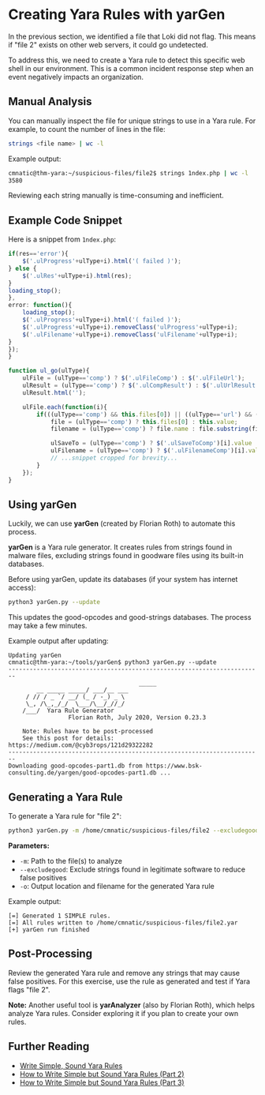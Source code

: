 # Creating Yara Rules with yarGen

In the previous section, we identified a file that Loki did not flag. This means if "file 2" exists on other web servers, it could go undetected.

To address this, we need to create a Yara rule to detect this specific web shell in our environment. This is a common incident response step when an event negatively impacts an organization.

## Manual Analysis

You can manually inspect the file for unique strings to use in a Yara rule. For example, to count the number of lines in the file:

```bash
strings <file name> | wc -l
```

Example output:

```bash
cmnatic@thm-yara:~/suspicious-files/file2$ strings 1ndex.php | wc -l
3580
```

Reviewing each string manually is time-consuming and inefficient.

## Example Code Snippet

Here is a snippet from `1ndex.php`:

```javascript
if(res=='error'){
    $('.ulProgress'+ulType+i).html('( failed )');
} else {
    $('.ulRes'+ulType+i).html(res);
}
loading_stop();
},
error: function(){
    loading_stop();
    $('.ulProgress'+ulType+i).html('( failed )');
    $('.ulProgress'+ulType+i).removeClass('ulProgress'+ulType+i);
    $('.ulFilename'+ulType+i).removeClass('ulFilename'+ulType+i);
}
});
}

function ul_go(ulType){
    ulFile = (ulType=='comp') ? $('.ulFileComp') : $('.ulFileUrl');
    ulResult = (ulType=='comp') ? $('.ulCompResult') : $('.ulUrlResult');
    ulResult.html('');

    ulFile.each(function(i){
        if(((ulType=='comp') && this.files[0]) || ((ulType=='url') && (this.value!=''))){
            file = (ulType=='comp') ? this.files[0] : this.value;
            filename = (ulType=='comp') ? file.name : file.substring(file.lastIndexOf('/')+1);

            ulSaveTo = (ulType=='comp') ? $('.ulSaveToComp')[i].value : $('.ulSaveToUrl')[i].value;
            ulFilename = (ulType=='comp') ? $('.ulFilenameComp')[i].value : $('.ulFilenameUrl')[i].value;
            // ...snippet cropped for brevity...
        }
    });
}
```

## Using yarGen

Luckily, we can use **yarGen** (created by Florian Roth) to automate this process.

**yarGen** is a Yara rule generator. It creates rules from strings found in malware files, excluding strings found in goodware files using its built-in databases.

Before using yarGen, update its databases (if your system has internet access):

```bash
python3 yarGen.py --update
```

This updates the good-opcodes and good-strings databases. The process may take a few minutes.

Example output after updating:

```
Updating yarGen
cmnatic@thm-yara:~/tools/yarGen$ python3 yarGen.py --update
------------------------------------------------------------------------
                                     _____
        __ _____ _____/ ___/__ ___
     / // / _ `/ __/ (_ / -_) _ \
     \_, /\_,_/_/  \___/\__/_//_/
    /___/  Yara Rule Generator
                 Florian Roth, July 2020, Version 0.23.3

    Note: Rules have to be post-processed
    See this post for details: https://medium.com/@cyb3rops/121d29322282
------------------------------------------------------------------------
Downloading good-opcodes-part1.db from https://www.bsk-consulting.de/yargen/good-opcodes-part1.db ...
```

## Generating a Yara Rule

To generate a Yara rule for "file 2":

```bash
python3 yarGen.py -m /home/cmnatic/suspicious-files/file2 --excludegood -o /home/cmnatic/suspicious-files/file2.yar
```

**Parameters:**
- `-m`: Path to the file(s) to analyze
- `--excludegood`: Exclude strings found in legitimate software to reduce false positives
- `-o`: Output location and filename for the generated Yara rule

Example output:

```
[=] Generated 1 SIMPLE rules.
[=] All rules written to /home/cmnatic/suspicious-files/file2.yar
[+] yarGen run finished
```

## Post-Processing

Review the generated Yara rule and remove any strings that may cause false positives. For this exercise, use the rule as generated and test if Yara flags "file 2".

**Note:** Another useful tool is **yarAnalyzer** (also by Florian Roth), which helps analyze Yara rules. Consider exploring it if you plan to create your own rules.

## Further Reading

- [Write Simple, Sound Yara Rules](https://www.bsk-consulting.de/2015/02/16/write-simple-sound-yara-rules/)
- [How to Write Simple but Sound Yara Rules (Part 2)](https://www.bsk-consulting.de/2015/10/17/how-to-write-simple-but-sound-yara-rules-part-2/)
- [How to Write Simple but Sound Yara Rules (Part 3)](https://www.bsk-consulting.de/2016/04/15/how-to-write-simple-but-sound-yara-rules-part-3/)